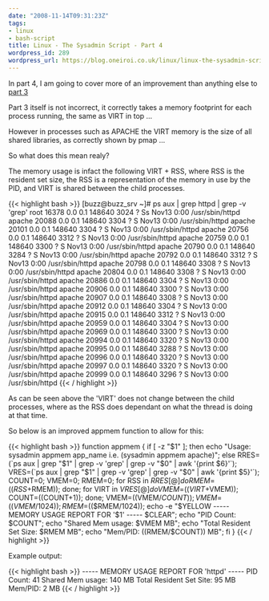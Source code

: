 ```yaml
---
date: "2008-11-14T09:31:23Z"
tags:
- linux
- bash-script
title: Linux - The Sysadmin Script - Part 4
wordpress_id: 289
wordpress_url: https://blog.oneiroi.co.uk/linux/linux-the-sysadmin-script-part-4
---
```

In part 4, I am going to cover more of an improvement than anything else to <a href="https://blog.oneiroi.co.uk/linux/linux-the-sysadmin-script-part-3">part 3</a>

Part 3 itself is not incorrect, it correctly takes a memory footprint for each process running, the same as VIRT in top ...

However in processes such as APACHE the VIRT memory is the size of all shared libraries, as correctly shown by pmap ...

So what does this mean realy?

The memory usage is infact the following VIRT + RSS, where RSS is the resident set size, the RSS is a representation of the memory in use by the PID, and VIRT is shared between the child processes.

{{< highlight bash >}}
[buzz@buzz_srv ~]# ps aux | grep httpd | grep -v 'grep'
root     16378  0.0  0.1 148640  3024 ?        Ss   Nov13   0:00 /usr/sbin/httpd
apache   20088  0.0  0.1 148640  3304 ?        S    Nov13   0:00 /usr/sbin/httpd
apache   20101  0.0  0.1 148640  3304 ?        S    Nov13   0:00 /usr/sbin/httpd
apache   20756  0.0  0.1 148640  3312 ?        S    Nov13   0:00 /usr/sbin/httpd
apache   20759  0.0  0.1 148640  3300 ?        S    Nov13   0:00 /usr/sbin/httpd
apache   20790  0.0  0.1 148640  3284 ?        S    Nov13   0:00 /usr/sbin/httpd
apache   20792  0.0  0.1 148640  3312 ?        S    Nov13   0:00 /usr/sbin/httpd
apache   20798  0.0  0.1 148640  3308 ?        S    Nov13   0:00 /usr/sbin/httpd
apache   20804  0.0  0.1 148640  3308 ?        S    Nov13   0:00 /usr/sbin/httpd
apache   20886  0.0  0.1 148640  3304 ?        S    Nov13   0:00 /usr/sbin/httpd
apache   20906  0.0  0.1 148640  3300 ?        S    Nov13   0:00 /usr/sbin/httpd
apache   20907  0.0  0.1 148640  3308 ?        S    Nov13   0:00 /usr/sbin/httpd
apache   20912  0.0  0.1 148640  3304 ?        S    Nov13   0:00 /usr/sbin/httpd
apache   20915  0.0  0.1 148640  3312 ?        S    Nov13   0:00 /usr/sbin/httpd
apache   20959  0.0  0.1 148640  3304 ?        S    Nov13   0:00 /usr/sbin/httpd
apache   20969  0.0  0.1 148640  3300 ?        S    Nov13   0:00 /usr/sbin/httpd
apache   20994  0.0  0.1 148640  3320 ?        S    Nov13   0:00 /usr/sbin/httpd
apache   20995  0.0  0.1 148640  3288 ?        S    Nov13   0:00 /usr/sbin/httpd
apache   20996  0.0  0.1 148640  3320 ?        S    Nov13   0:00 /usr/sbin/httpd
apache   20997  0.0  0.1 148640  3320 ?        S    Nov13   0:00 /usr/sbin/httpd
apache   20999  0.0  0.1 148640  3296 ?        S    Nov13   0:00 /usr/sbin/httpd
{{< / highlight >}}

As can be seen above the 'VIRT' does not change between the child processes, where as the RSS does dependant on what the thread is doing at that time.

So below is an improved appmem function to allow for this:


{{< highlight bash >}}
function appmem {
        if [ -z "$1" ]; then
                echo "Usage: sysadmin appmem app_name i.e. (sysadmin appmem apache)";
        else
                RRES=(`ps aux | grep "$1" | grep -v 'grep' | grep -v "$0" | awk '{print $6}'`);
                VRES=(`ps aux | grep "$1" | grep -v 'grep' | grep -v "$0" | awk '{print $5}'`);
                COUNT=0;
                VMEM=0;
                RMEM=0;
                for RSS in ${RRES[@]}
                do
                        RMEM=$(($RSS+$RMEM));
                done;
                for VIRT in ${VRES[@]}
                do
                        VMEM=$(($VIRT+$VMEM));
                        COUNT=$(($COUNT+1));
                done;
                VMEM=$(($VMEM/$COUNT));
                VMEM=$(($VMEM/1024));
                RMEM=$(($RMEM/1024));
                echo -e "$YELLOW ----- MEMORY USAGE REPORT FOR '$1' ----- $CLEAR";
                echo "PID Count: $COUNT";
                echo "Shared Mem usage: $VMEM MB";
                echo "Total Resident Set Size: $RMEM MB";
                echo "Mem/PID: $(($RMEM/$COUNT)) MB";
        fi
}
{{< / highlight >}}

Example output:

{{< highlight bash >}}
 ----- MEMORY USAGE REPORT FOR 'httpd' ----- 
PID Count: 41
Shared Mem usage: 140 MB
Total Resident Set Site: 95 MB
Mem/PID: 2 MB
{{< / highlight >}}

